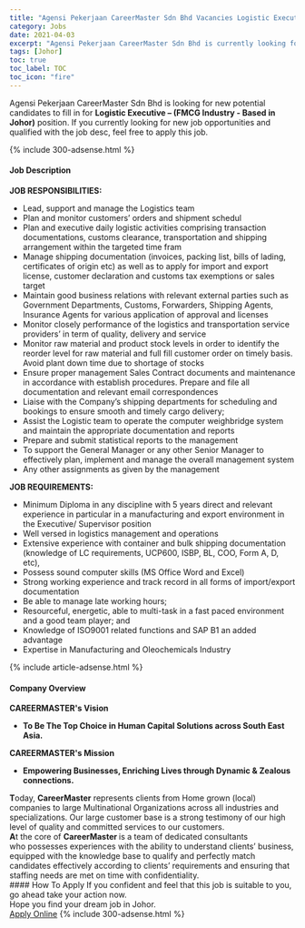 ```yaml
---
title: "Agensi Pekerjaan CareerMaster Sdn Bhd Vacancies Logistic Executive – (FMCG Industry - Based in Johor)" 
category: Jobs 
date: 2021-04-03 
excerpt: "Agensi Pekerjaan CareerMaster Sdn Bhd is currently looking for suitable person to fill in the Logistic Executive – (FMCG Industry - Based in Johor) which based in Johor" 
tags: [Johor] 
toc: true 
toc_label: TOC 
toc_icon: "fire" 
--- 
```


<p>Agensi Pekerjaan CareerMaster Sdn Bhd is looking for new potential candidates to fill in for <b>Logistic Executive – (FMCG Industry - Based in Johor)</b> position. If you currently looking for new job opportunities and qualified with the job desc, feel free to apply this job.
</p>{% include 300-adsense.html %} 
<div><div><h4>Job Description</h4></div><div><div><span><div><div><strong>JOB RESPONSIBILITIES:</strong></div><ul><li>Lead, support and manage the Logistics team</li><li>Plan and monitor customers&#8217; orders and shipment schedul</li><li>Plan and executive daily logistic activities comprising transaction documentations, customs clearance, transportation and shipping arrangement within the targeted time fram</li><li>Manage shipping documentation (invoices, packing list, bills of lading, certificates of origin etc) as well as to apply for import and export license, customer declaration and customs tax exemptions or sales target</li><li>Maintain good business relations with relevant external parties such as Government Departments, Customs, Forwarders, Shipping Agents, Insurance Agents for various application of approval and licenses</li><li>Monitor closely performance of the logistics and transportation service providers&#8217; in term of quality, delivery and service</li><li>Monitor raw material and product stock levels in order to identify the reorder level for raw material and full fill customer order on timely basis. Avoid plant down time due to shortage of stocks</li><li>Ensure proper management Sales Contract documents and maintenance in accordance with establish procedures. Prepare and file all documentation and relevant email correspondences</li><li>Liaise with the Company&#8217;s shipping departments for scheduling and bookings to ensure smooth and timely cargo delivery;</li><li>Assist the Logistic team to operate the computer weighbridge system and maintain the appropriate documentation and reports</li><li>Prepare and submit statistical reports to the management</li><li>To support the General Manager or any other Senior Manager to effectively plan, implement and manage the overall management system</li><li>Any other assignments as given by the management</li></ul><div><strong>JOB REQUIREMENTS:</strong></div><ul><li>Minimum Diploma in any discipline with 5 years direct and relevant experience in particular in a manufacturing and export environment in the Executive/ Supervisor position</li><li>Well versed in logistics management and operations</li><li>Extensive experience with container and bulk shipping documentation (knowledge of LC requirements, UCP600, ISBP, BL, COO, Form A, D, etc),</li><li>Possess sound computer skills (MS Office Word and Excel)</li><li>Strong working experience and track record in all forms of import/export documentation</li><li>Be able to manage late working hours;</li><li>Resourceful, energetic, able to multi-task in a fast paced environment and a good team player; and</li><li>Knowledge of ISO9001 related functions and SAP B1 an added advantage</li><li>Expertise in Manufacturing and Oleochemicals Industry</li></ul></div></span></div></div></div> 
{% include article-adsense.html %} 
<div><div><h4>Company Overview</h4></div><div><div><span><div><div>
<div>
<strong>CAREERMASTER's&#160;</strong><strong>V</strong><strong>ision</strong></div>
<ul>
<li>
<strong>To Be The Top Choice in Human Capital Solutions across South East Asia.</strong></li>
</ul>
<div>
<strong>CAREERMASTER's Mission</strong></div>
<ul>
<li>
<strong>Empowering Businesses, Enriching Lives through Dynamic &amp; Zealous connections.</strong></li>
</ul>
<div>
<strong>T</strong>oday, <strong>CareerMaster</strong> represents clients from Home grown (local) companies to large Multinational Organizations across all industries&#160;and specializations. Our large customer base is a strong testimony of our high level of quality and committed services to our customers.</div>
<div>
<strong>A</strong>t the core of <strong>CareerMaster </strong>is a team of dedicated consultants who&#160;possesses experiences with the ability&#160;to understand clients&#8217; business, equipped with the knowledge base to qualify and perfectly match candidates effectively according to clients&#8217; requirements and ensuring that staffing needs are met on time with confidentiality.&#160;</div>
</div></div></span></div></div></div> 
#### How To Apply 
If you confident and feel that this job is suitable to you, go ahead take your action now. <br/> 
Hope you find your dream job in Johor. <br/> 
<a href="https://www.jobstreet.com.my/en/job/logistic-executive-fmcg-industry-based-in-johor-4524838?jobId=jobstreet-my-job-4524838&" class="btn btn--info" target="_blank" rel="nofollow noopenner">Apply Online</a> 
{% include 300-adsense.html %} 